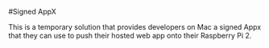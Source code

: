 #Signed AppX

This is a temporary solution that provides developers on Mac a signed Appx that they can use to push their hosted web app onto their Raspberry Pi 2.

